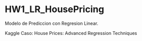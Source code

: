 # HW1_LR_HousePricing

Modelo de Prediccion con Regresion Linear.


Kaggle
Caso: House Prices: Advanced Regression Techniques

